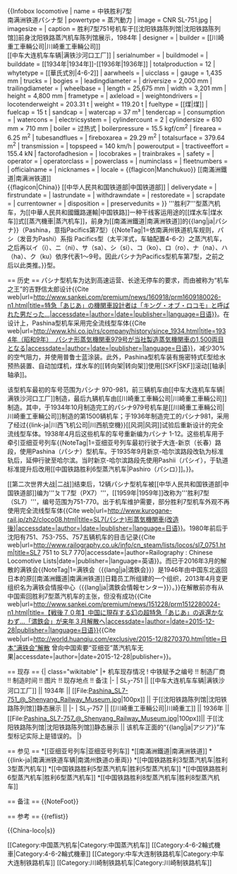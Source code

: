 {{Infobox locomotive
| name             = 中铁胜利7型<br>南满洲铁道パシナ型
| powertype        = 蒸汽動力
| image            = CNR SL-751.jpg
| imagesize        = 
| caption          = 胜利7型751号机车于[[沈阳铁路陈列馆|沈阳铁路陈列馆]]前身沈阳铁路蒸汽机车陈列馆展示，1984年
| designer         = 
| builder          = [[川崎重工車輛公司|川崎重工車輛公司]]<br>[[中车大连机车车辆|满铁沙河口工厂]]
| serialnumber     = 
| buildmodel       = 
| builddate        = [[1934年|1934年]]-[[1936年|1936年]]
| totalproduction  = 12
| whytetype        = [[華氏式別|4-6-2]]
| aarwheels        = 
| uicclass         = 
| gauge            = 1,435 mm
| trucks           = 
| bogies           = 
| leadingdiameter  = 
| driversize       = 2,000 mm
| trailingdiameter = 
| wheelbase        = 
| length           = 25,675 mm
| width            = 3,201 mm
| height           = 4,800 mm
| frametype        = 
| axleload         = 
| weightondrivers  = 
| locotenderweight = 203.31 t
| weight           = 119.20 t
| fueltype         = [[煤|煤]]
| fuelcap          = 15 t
| sandcap          = 
| watercap         = 37 m³
| tendercap        = 
| consumption      = 
| watercons        = 
| electricsystem   = 
| cylindercount    = 2
| cylindersize     = 610 mm × 710 mm
| boiler           = 过热式
| boilerpressure   = 15.5 kgf/cm<sup>2</sup>
| firearea         = 6.25 m<sup>2</sup>
| tubesandflues    = 
| fireboxarea      = 29.29 m<sup>2</sup>
| totalsurface     = 379.64 m<sup>2</sup>
| transmission     = 
| topspeed         = 140 km/h
| poweroutput      = 
| tractiveeffort   = 155.4 kN
| factorofadhesion = 
| locobrakes       = 
| trainbrakes      = 
| safety           = 
| operator         = 
| operatorclass    = 
| powerclass       = 
| numinclass       = 
| fleetnumbers     = 
| officialname     = 
| nicknames        = 
| locale           = {{flagicon|Manchukuo}} [[南滿洲鐵道|南满洲铁道]]<br>{{flagicon|China}} [[中华人民共和国铁道部|中国铁道部]]
| deliverydate     = 
| firstrundate     = 
| lastrundate      = 
| withdrawndate    = 
| restoredate      = 
| scrapdate        = 
| currentowner     = 
| disposition      = 
| preservedunits   = 
}}
'''胜利7'''型蒸汽机车，为[[中華人民共和國鐵路運輸|中国铁路]]一种干线客运用途的[[煤水车|煤水车]]式[[蒸汽機車|蒸汽机车]]，前身为[[南滿洲鐵道|南满洲铁道]]的{{lang|ja|パシナ}}（Pashina，意指Pacifics第7型）{{NoteTag|1=依南满州铁道机车规则，パシ（发音为Pashi）系指 Pacifics型（太平洋式，车轴配置4-6-2）之蒸汽机车，之后再以イ（i）、ニ（ni）、サ（sa）、シ（si）、コ（ko）、ロ（ro）、ナ（na）、ハ（ha）、ク（ku）依序代表1～9号。因此パシナ为Pacifics型机车第7型，之前之后以此类推。}}型。

== 历史 ==
パシナ型机车为达到高速运营、长途无停车的要求，而由被称为“机车之王”的吉野信太郎设计<ref name=sankei>{{Cite web|url=http://www.sankei.com/premium/news/160918/prm1609180026-n1.html|title=特急「あじあ」の機関車設計者は「キング・オブ・ロコモ」と呼ばれた男だった…|accessdate=|author=|date=|publisher=|language=日语}}</ref>。在设计上，Pashina型机车采用完全流线型车体<ref name=khi>{{Cite web|url=http://www.khi.co.jp/rs/company/history/since_1934.html|title=1934年（昭和9年）　パシナ形蒸気機関車979号が当社製造蒸気機関車の1,500両目となる|accessdate=|author=|date=|publisher=|language=日语}}</ref>，减少30%的空气阻力<ref name=sankei/>，并使用普鲁士蓝涂装<ref name=khi/>。此外，Pashina型机车装有施密特式E型给水预热装置、自动加煤机，煤水车的[[转向架|转向架]]使用[[SKF|SKF]]滚动[[轴承|轴承]]。

该型机车最初的车号范围为パシナ 970-981，前三辆机车由[[中车大连机车车辆|满铁沙河口工厂]]制造，最后九辆机车由[[川崎重工車輛公司|川崎重工車輛公司]]制造。其中，于1934年10月制造完工的パシナ979号机车是[[川崎重工車輛公司|川崎重工車輛公司]]制造的第1500辆机车<ref name=khi/>；于1936年制造完工的パシナ981，采用了经过{{link-ja|川西飞机公司|川西航空機}}[[风洞|风洞]]试验后重新设计的完全流线型车体。1938年4月后这些机车的车号重新编为パシナ 1-12。这些机车用于牵引亚细亚号列车{{NoteTag|1=亚细亚号列车最初行驶于大连-新京（长春）路段，使用Pashina（パシナ）型机车。于1935年9月新京-哈尔滨路段改轨为标准轨后，延伸行驶至哈尔滨。当时新京-哈尔滨路段先使用Pashii（パシイ），于轨道标准提升后改用[[中国铁路胜利6型蒸汽机车|Pashiro（パシロ）]]。}}。

[[第二次世界大战|二战]]结束后，12辆パシナ型机车被[[中华人民共和国铁道部|中国铁道部]]编为'''ㄆㄒ7型（PX7）'''，[[1959年|1959年]]改称为'''胜利7型（SL7）'''，编号范围为751-770。出于机车维护需要，部分胜利7型机车外观不再使用完全流线型车体<ref name=kurogane>{{Cite web|url=http://www.kurogane-rail.jp/zh2/cloco08.html|title=SL7(パシナ)形蒸気機関車(改造後)|accessdate=|author=|date=|publisher=|language=日语}}</ref>。1980年前后于沈阳有751、753<ref name=kurogane/>-755、757五辆机车的目击记录<ref>{{Cite web|url=http://www.railography.co.uk/info/cn_steam/lists/locos/sl7_0751.htm|title=SL7 751 to SL7 770|accessdate=|author=Railography : Chinese Locomotive Lists|date=|publisher=|language=英语}}</ref>。而已于2016年3月的解散的满铁会{{NoteTag|1=满铁会（{{lang|ja|満鉄会}}）是1946年由中国东北返回日本的原[[南滿洲鐵道|南满洲铁道]]日籍员工所组建的一个组织，2013年4月变更组织名为满铁会情报中心（{{lang|ja|満鉄会情報センター}}）。}}在解散前亦有从中国索回胜利7型蒸汽机车的主张，但没有成功<ref>{{Cite web|url=http://www.sankei.com/premium/news/151228/prm1512280024-n1.html|title=【戦後７０年】中国に現存する幻の超特急「あじあ」の返還かなわず…「満鉄会」が来年３月解散へ|accessdate=|author=|date=2015-12-28|publisher=|language=日语}}</ref><ref>{{Cite web|url=http://world.huanqiu.com/exclusive/2015-12/8270370.html|title=日本“满铁会”解散 曾向中国索要“亚细亚”蒸汽机车无果|accessdate=|author=|date=2015-12-28|publisher=}}</ref>。

== 现存 ==
{| class="wikitable"
|+ 机车现存情况
! 中铁赋予之编号 !! 制造厂商 !! 制造时间 !! 图片 !! 现存地点 !! 备注
|-
| SL<sub>7</sub>-751 || [[中车大连机车车辆|满铁沙河口工厂]] || 1934年 || [[File:Pashina_SL7-751_@_Shenyang_Railway_Museum.jpg|100px]] || 于[[沈阳铁路陈列馆|沈阳铁路陈列馆]]静态展示 || 
|-
| SL<sub>7</sub>-757 || [[川崎重工車輛公司|川崎重工]] || 1936年 || [[File:Pashina_SL7-757_@_Shenyang_Railway_Museum.jpg|100px]]|| 于[[沈阳铁路陈列馆|沈阳铁路陈列馆]]静态展示 || 该机车正面的“{{lang|ja|アジア}}”车型标记实际上是错误的。
|}

== 参见 ==
*[[亚细亚号列车|亚细亚号列车]]
*[[南滿洲鐵道|南满洲铁道]]
*{{link-ja|南满洲铁道车辆|南満州鉄道の車両}}
*[[中国铁路胜利3型蒸汽机车|胜利3型蒸汽机车]]
*[[中国铁路胜利5型蒸汽机车|胜利5型蒸汽机车]]
*[[中国铁路胜利6型蒸汽机车|胜利6型蒸汽机车]]
*[[中国铁路胜利8型蒸汽机车|胜利8型蒸汽机车]]

== 备注 ==
{{NoteFoot}}

== 参考 ==
{{reflist}}

{{China-loco|s}}

[[Category:中国蒸汽机车|Category:中国蒸汽机车]]
[[Category:4-6-2輪式機車|Category:4-6-2輪式機車]]
[[Category:中车大连制铁路机车|Category:中车大连制铁路机车]]
[[Category:川崎制铁路机车|Category:川崎制铁路机车]]